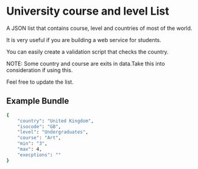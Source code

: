 University course and level List
=================================

A JSON list that contains course, level and countries of most of the world.

It is very useful if you are building a web service for students.

You can easily create a validation script that checks the country.

NOTE: Some country and course are exits in data.Take this into consideration if using this.

Feel free to update the list.

Example Bundle
--------------

```bash
{
    "country": "United Kingdom",
    "isocode": "GB",
    "level": "Undergraduates",
    "course": "Art",
    "min": "3",
    "max": 4,
    "execptions": ""
}
```
